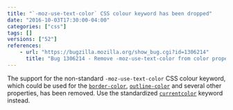 ```yaml
---
title: "`-moz-use-text-color` CSS colour keyword has been dropped"
date: "2016-10-03T17:30:00-04:00"
categories: ["css"]
tags: []
versions: ["52"]
references:
    - url: "https://bugzilla.mozilla.org/show_bug.cgi?id=1306214"
      title: "Bug 1306214 - Remove -moz-use-text-color from color properties"
---
```

The support for the non-standard `-moz-use-text-color` CSS colour keyword, which could be used for the [`border-color`](https://developer.mozilla.org/docs/Web/CSS/border-color), [`outline-color`](https://developer.mozilla.org/docs/Web/CSS/outline-color) and several other properties, has been removed. Use the standardized [`currentcolor`](https://developer.mozilla.org/docs/Web/CSS/color_value#currentColor_keyword) keyword instead.
